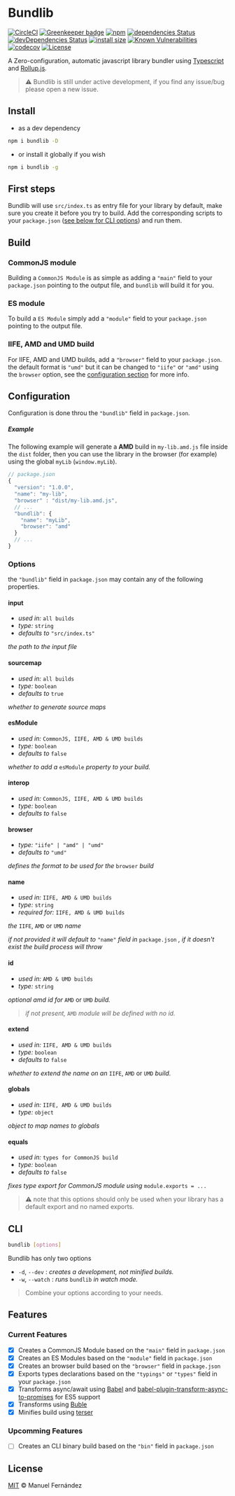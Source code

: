 # Bundlib

[![CircleCI](https://circleci.com/gh/manferlo81/bundlib.svg?style=svg)](https://circleci.com/gh/manferlo81/bundlib) [![Greenkeeper badge](https://badges.greenkeeper.io/manferlo81/bundlib.svg)](https://greenkeeper.io/) [![npm](https://img.shields.io/npm/v/bundlib.svg)](https://www.npmjs.com/package/bundlib) [![dependencies Status](https://david-dm.org/manferlo81/bundlib/status.svg)](https://david-dm.org/manferlo81/bundlib) [![devDependencies Status](https://david-dm.org/manferlo81/bundlib/dev-status.svg)](https://david-dm.org/manferlo81/bundlib?type=dev) [![install size](https://packagephobia.now.sh/badge?p=bundlib)](https://packagephobia.now.sh/result?p=bundlib) [![Known Vulnerabilities](https://snyk.io/test/github/manferlo81/bundlib/badge.svg?targetFile=package.json)](https://snyk.io/test/github/manferlo81/bundlib?targetFile=package.json) [![codecov](https://codecov.io/gh/manferlo81/bundlib/branch/master/graph/badge.svg)](https://codecov.io/gh/manferlo81/bundlib) [![License](https://img.shields.io/github/license/manferlo81/bundlib.svg)](LICENSE)

A Zero-configuration, automatic javascript library bundler using [Typescript](https://github.com/Microsoft/TypeScript) and [Rollup.js](https://github.com/rollup/rollup).

> :warning: Bundlib is still under active development, if you find any issue/bug please open a new issue.

## Install

* as a dev dependency

```sh
npm i bundlib -D
```

* or install it globally if you wish

```sh
npm i bundlib -g
```

## First steps
Bundlib will use `src/index.ts` as entry file for your library by default, make sure you create it before you try to build. Add the corresponding scripts to your `package.json` ([see below for CLI options](#cli)) and run them.

## Build

### CommonJS module

Building a `CommonJS Module` is as simple as adding a `"main"` field to your `package.json` pointing to the output file, and `bundlib` will build it for you.

### ES module

To build a `ES Module` simply add a `"module"` field to your `package.json` pointing to the output file.

### IIFE, AMD and UMD build

For IIFE, AMD and UMD builds, add a `"browser"` field to your `package.json`. the default format is `"umd"` but it can be changed to `"iife"` or `"amd"` using the `browser` option, see the [configuration section](#configuration) for more info.

## Configuration

Configuration is done throu the `"bundlib"` field in `package.json`.

##### Example

The following example will generate a **AMD** build in `my-lib.amd.js` file inside the `dist` folder, then you can use the library in the browser (for example) using the global `myLib` (`window.myLib`).

```javascript
// package.json
{
  "version": "1.0.0",
  "name": "my-lib",
  "browser" : "dist/my-lib.amd.js",
  // ...
  "bundlib": {
    "name": "myLib",
    "browser": "amd"
  }
  // ...
}
```

### Options

the `"bundlib"` field in `package.json` may contain any of the following properties.

#### input

* *used in:* `all builds`
* *type:* `string`
* *defaults to* `"src/index.ts"`

*the path to the input file*

#### sourcemap

* *used in:* `all builds`
* *type:* `boolean`
* *defaults to* `true`

*whether to generate source maps*

#### esModule

* *used in:* `CommonJS, IIFE, AMD & UMD builds`
* *type:* `boolean`
* *defaults to* `false`

*whether to add a* `esModule` *property to your build.*

#### interop

* *used in:* `CommonJS, IIFE, AMD & UMD builds`
* *type:* `boolean`
* *defaults to* `false`

#### browser

* *type:* `"iife" | "amd" | "umd"`
* *defaults to* `"umd"`

*defines the format to be used for the* `browser` *build*

#### name

* *used in:* `IIFE, AMD & UMD builds`
* *type:* `string`
* *required for:* `IIFE, AMD & UMD builds`

*the* `IIFE`, `AMD` or `UMD` *name*

*if not provided it will default to* `"name"` *field in* `package.json` *, if it doesn't exist the build process will throw*

#### id

* *used in:* `AMD & UMD builds`
* *type:* `string`

*optional amd id for* `AMD` or `UMD` *build.*
> *if not present,* `AMD` *module will be defined with no id.*

#### extend

* *used in:* `IIFE, AMD & UMD builds`
* *type:* `boolean`
* *defaults to* `false`

*whether to extend the name on an* `IIFE`, `AMD` or `UMD` *build.*

#### globals

* *used in:* `IIFE, AMD & UMD builds`
* *type:* `object`

*object to map names to globals*

#### equals

* *used in:* `types for CommonJS build`
* *type:* `boolean`
* *defaults to* `false`

*fixes type export for CommonJS module using* `module.exports = ...`

> :warning: note that this options should only be used when your library has a default export and no named exports.

## CLI

```sh
bundlib [options]
```

Bundlib has only two options

* `-d`, `--dev` : *creates a development, not minified builds.*
* `-w`, `--watch` : *runs* `bundlib` *in watch mode.*

> Combine your options according to your needs.

## Features

### Current Features

* [x] Creates a CommonJS Module based on the `"main"` field in `package.json`
* [x] Creates an ES Modules based on the `"module"` field in `package.json`
* [x] Creates an browser build based on the `"browser"` field in `package.json`
* [x] Exports types declarations based on the `"typings"` or `"types"` field in your `package.json`
* [x] Transforms async/await using [Babel](#) and [babel-plugin-transform-async-to-promises](#) for ES5 support
* [x] Transforms using [Buble](#)
* [x] Minifies build using [terser](#)

### Upcomming Features

* [ ] Creates an CLI binary build based on the `"bin"` field in `package.json`

## License

[MIT](LICENSE) :copyright: Manuel Fernández

